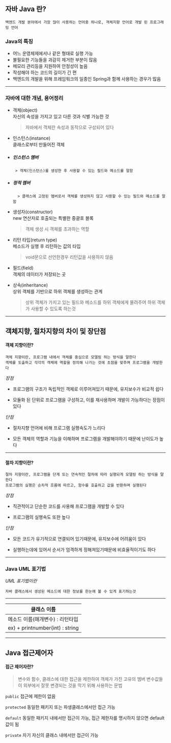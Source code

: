 ## 자바 Java 란?

```
백엔드 개발 분야에서 가장 많이 사용하는 언어중 하나로, 객체지향 언어로 개발 된 프로그래밍 언어
```

### Java의 특징

- 어느 운영체제에서나 같은 형태로 실행 가능
- 불필요한 기능들을 과감히 제거한 부분이 많음
- 메모리 관리등을 지원하여 안정성이 높음
- 작성해야 하는 코드의 길이가 긴 편
- 백엔드의 개발을 위해 프레임워크의 일종인 Spring과 함께 사용하는 경우가 많음

---

### 자바에 대한 개념, 용어정리

- 객체(object)  
  자신의 속성을 가지고 있고 다른 것과 식별 가능한 것

  > 자바에서 객체란 속성과 동작으로 구성되어 있다

- 인스턴스(instance)  
  클래스로부터 만들어진 객체

* ##### 인스턴스 멤버

       > 객체(인스턴스)를 생성한 후 사용할 수 있는 필드와 메소드를 말함

* ##### 정적 멤버

        > 클래스에 고정된 멤버로서 객체를 생성하지 않고 사용할 수 있는 필드와 메소드를 말함

- 생성자(constructor)  
  new 연산자로 호출되는 특별한 중괄호 블록

  > 객체 생성 시 객체를 초과하는 역할

- 리턴 타입(return type)  
  메소드가 실행 후 리턴하는 값의 타입

  > void문으로 선언한경우 리턴값을 사용하지 않음

- 필드(field)  
  객체의 데이터가 저장되는 곳

- 상속(inheritance)  
  상위 객체를 기반으로 하위 객체를 생성하는 관계
  > 상위 객체가 가지고 있는 필드와 메소드를 하위 객체에게 물려주어 하위 객체가 사용할 수 있도록 하는것

---

## 객체지향, 절차지향의 차이 및 장단점

#### 객체 지향이란?

```
객체 지향이란, 프로그램 내에서 객체를 중심으로 모델링 하는 방식을 말한다
객체를 도출하고 각각의 객체에 역할을 정의해 나가는 것에 초점을 맞추며 프로그램을 개발한다
```

_장점_

- 프로그램의 구조가 독립적인 객체로 이루어져있기 때문에, 유지보수가 비교적 쉽다

- 모듈화 된 단위로 프로그램을 구성하고, 이를 재사용하며 개발이 가능하다는 장점이 있다

_단점_

- 절차지향 언어에 비해 프로그램 실행속도가 느리다

- 모든 객체의 역할과 기능을 이해하며 프로그램을 개발해야하기 때문에 난이도가 높다

---

#### 절차 지향이란?

```
절차 지향이란, 프로그램을 단계 또는 연속적인 절차에 따라 실행되게 모델링 하는 방식을 말한다
프로그램의 실행은 순차적 흐름에 따르고, 함수를 호출하고 값을 반환하며 실행된다
```

_장점_

- 직관적이고 단순한 코드를 사용해 프로그램을 개발할 수 있다

- 프로그램의 실행속도 또한 높다

_단점_

- 모든 코드가 유기적으로 연결되어 있기때문에, 유지보수에 어려움이 있다

- 실행하는데에 있어서 순서가 엄격하게 정해져있기때문에 비효율적이기도 하다

---

### Java UML 표기법

_UML 표기법이란_

```
자바 클래스에서 생성된 메소드에 대한 정보를 한눈에 볼 수 있게 표기하는것
```

---

| 클래스 이름                      |
| -------------------------------- |
| 메소드 이름(매개변수) : 리턴타입 |
| ex) + printnumber(int) : string  |

---

## Java 접근제어자

#### 접근 제어자란?

> 변수와 함수, 클래스에 대한 접근을 제한하여 객체가 가진 고유의 멤버 변수값들이 외부에서 잘못 변경되는 것을 막기 위해 사용하는 문법

`public` 접근에 제한이 없음

`protected` 동일한 패키지 또는 파생클래스에서만 접근 가능

`default` 동일한 패키지 내에서만 접근이 가능, 접근 제한자를 명시하지 않으면 default 값이 됨

`private` 자기 자신의 클래스 내에서만 접근이 가능
